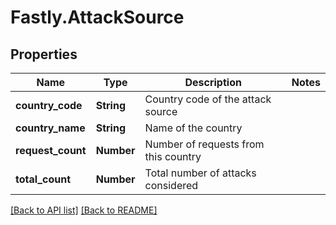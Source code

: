 # Fastly.AttackSource

## Properties

Name | Type | Description | Notes
------------ | ------------- | ------------- | -------------
**country_code** | **String** | Country code of the attack source | 
**country_name** | **String** | Name of the country | 
**request_count** | **Number** | Number of requests from this country | 
**total_count** | **Number** | Total number of attacks considered | 


[[Back to API list]](../../README.md#endpoints) [[Back to README]](../../README.md)
